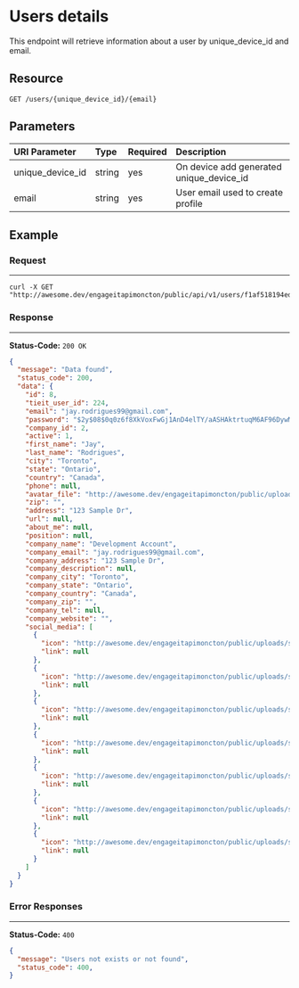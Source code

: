 # Users details

This endpoint will retrieve information about a user by unique_device_id and email.

## Resource

```
GET /users/{unique_device_id}/{email}
```

## Parameters

URI Parameter | Type   | Required | Description
:------------ | :----- | :------- | :-----------------------------------------------------------------------------------
unique_device_id       | string | yes      | On device add generated unique_device_id
email       | string | yes      | User email used to create profile

## Example

### Request

--------------------------------------------------------------------------------

```
curl -X GET "http://awesome.dev/engageitapimoncton/public/api/v1/users/f1af518194ed957/jay.rodrigues99@gmail.com"
```

### Response

--------------------------------------------------------------------------------

**Status-Code:** `200 OK`

```json
{
  "message": "Data found",
  "status_code": 200,
  "data": {
    "id": 8,
    "tieit_user_id": 224,
    "email": "jay.rodrigues99@gmail.com",
    "password": "$2y$08$0q0z6f8XkVoxFwGj1AnD4elTY/aASHAktrtuqM6AF96DywMcSuVWG",
    "company_id": 2,
    "active": 1,
    "first_name": "Jay",
    "last_name": "Rodrigues",
    "city": "Toronto",
    "state": "Ontario",
    "country": "Canada",
    "phone": null,
    "avatar_file": "http://awesome.dev/engageitapimoncton/public/uploads/profile_pics/52e601c07640ffae2626e516a0489b00.jpg",
    "zip": "",
    "address": "123 Sample Dr",
    "url": null,
    "about_me": null,
    "position": null,
    "company_name": "Development Account",
    "company_email": "jay.rodrigues99@gmail.com",
    "company_address": "123 Sample Dr",
    "company_description": null,
    "company_city": "Toronto",
    "company_state": "Ontario",
    "company_country": "Canada",
    "company_zip": "",
    "company_tel": null,
    "company_website": "",
    "social_media": [
      {
        "icon": "http://awesome.dev/engageitapimoncton/public/uploads/social-media/png/facebook-logo.png",
        "link": null
      },
      {
        "icon": "http://awesome.dev/engageitapimoncton/public/uploads/social-media/png/twitter-logo.png",
        "link": null
      },
      {
        "icon": "http://awesome.dev/engageitapimoncton/public/uploads/social-media/png/google-logo.png",
        "link": null
      },
      {
        "icon": "http://awesome.dev/engageitapimoncton/public/uploads/social-media/png/youtube-logo.png",
        "link": null
      },
      {
        "icon": "http://awesome.dev/engageitapimoncton/public/uploads/social-media/png/pinterest-logo.png",
        "link": null
      },
      {
        "icon": "http://awesome.dev/engageitapimoncton/public/uploads/social-media/png/instagram-logo.png",
        "link": null
      },
      {
        "icon": "http://awesome.dev/engageitapimoncton/public/uploads/social-media/png/linkedin-logo.png",
        "link": null
      }
    ]
  }
}
```

### Error Responses

--------------------------------------------------------------------------------

**Status-Code:** `400`

```json
{
  "message": "Users not exists or not found",
  "status_code": 400,
}
```
